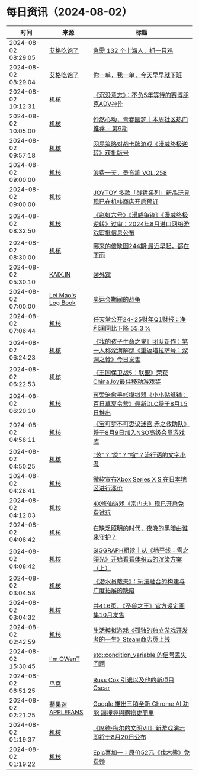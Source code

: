 ﻿# 每日资讯（2024-08-02）

|时间|来源|标题|
|---|---|---|
|2024-08-02 08:29:05|[艾格吃饱了](https://feedpress.me/wx-aigechibaole)|[急需 132 个上海人，抓一只鸡](http://mp.weixin.qq.com/s?__biz=MjM5NTYxODQyMA%3D%3D&mid=2653456899&idx=2&sn=3a7ae6b7991958d0f884ef5b60a502ba)|
|2024-08-02 08:29:04|[艾格吃饱了](https://feedpress.me/wx-aigechibaole)|[你一单，我一单，今天早早就下班](http://mp.weixin.qq.com/s?__biz=MjM5NTYxODQyMA%3D%3D&mid=2653456899&idx=1&sn=1826d31d9f93495c9f373b3a98c53bd8)|
|2024-08-02 10:12:31|[机核](https://www.gcores.com/rss)|[《沉没意志》：不负5年等待的赛博朋克ADV神作](https://www.gcores.com/articles/186071)|
|2024-08-02 10:05:00|[机核](https://www.gcores.com/rss)|[怦然心动，青春圆梦｜本周社区热门推荐 - 第9期](https://www.gcores.com/articles/186125)|
|2024-08-02 09:57:18|[机核](https://www.gcores.com/rss)|[网易策略对战卡牌游戏《漫威终极逆转》获批版号](https://www.gcores.com/articles/186132)|
|2024-08-02 09:00:00|[机核](https://www.gcores.com/rss)|[浪费一天，录音笔 VOL.258](https://www.gcores.com/radios/186130)|
|2024-08-02 09:00:00|[机核](https://www.gcores.com/rss)|[JOYTOY 多款「战锤系列」新品玩具现已在机核商店开启预订](https://www.gcores.com/articles/186123)|
|2024-08-02 08:32:50|[机核](https://www.gcores.com/rss)|[《彩虹六号》《漫威争锋》《漫威终极逆转》过审：2024年8月进口网络游戏审批信息公布](https://www.gcores.com/articles/186128)|
|2024-08-02 08:30:00|[机核](https://www.gcores.com/rss)|[哪来的傻缺图244期:最近早起，都在下雨](https://www.gcores.com/articles/183829)|
|2024-08-02 05:30:10|[KAIX.IN](https://kaix.in/feed/)|[装外宾](https://kaix.in/2024/0802-foreigner-perspective/)|
|2024-08-02 07:00:00|[Lei Mao's Log Book](https://leimao.github.io/atom.xml)|[奥运会期间的战争](https://leimao.github.io/essay/%E5%A5%A5%E8%BF%90%E4%BC%9A%E6%9C%9F%E9%97%B4%E7%9A%84%E6%88%98%E4%BA%89/)|
|2024-08-02 07:06:44|[机核](https://www.gcores.com/rss)|[任天堂公开24-25财年Q1财报：净利润同比下降 55.3 %](https://www.gcores.com/articles/186120)|
|2024-08-02 06:24:23|[机核](https://www.gcores.com/rss)|[《我的孩子生命之泉》团队新作：第一人称深海解谜《重返塔拉萨号：深渊之怆》今日发售](https://www.gcores.com/articles/186117)|
|2024-08-02 06:22:53|[机核](https://www.gcores.com/rss)|[《王国保卫战5：联盟》荣获ChinaJoy最佳移动游戏奖](https://www.gcores.com/articles/186116)|
|2024-08-02 06:20:10|[机核](https://www.gcores.com/rss)|[可爱治愈手帐模拟器《小小贴纸铺：百日草夏令营》最新DLC将于8月15日推出](https://www.gcores.com/articles/186115)|
|2024-08-02 04:58:11|[机核](https://www.gcores.com/rss)|[《宝可梦不可思议迷宫 赤之救助队》将于8月9日加入NSO高级会员游戏库](https://www.gcores.com/articles/186109)|
|2024-08-02 04:50:25|[机核](https://www.gcores.com/rss)|[“炫”？“旋”？“楦“？流行语的文字小考](https://www.gcores.com/articles/186110)|
|2024-08-02 04:28:41|[机核](https://www.gcores.com/rss)|[微软宣布Xbox Series X S 在日本地区进行涨价](https://www.gcores.com/articles/186108)|
|2024-08-02 04:12:03|[机核](https://www.gcores.com/rss)|[4X修仙游戏《宗门志》现已开启免费试玩](https://www.gcores.com/articles/186107)|
|2024-08-02 04:08:42|[机核](https://www.gcores.com/rss)|[在缺乏照明的时代，夜晚的黑暗由谁来守护？](https://www.gcores.com/articles/186094)|
|2024-08-02 04:08:42|[机核](https://www.gcores.com/rss)|[SIGGRAPH粗读｜从《地平线：零之曙光》开始看看体积云的渲染方案（上）](https://www.gcores.com/articles/185926)|
|2024-08-02 03:04:58|[机核](https://www.gcores.com/rss)|[《潜水员戴夫》：玩法融合的构建与广度拓展的缺陷](https://www.gcores.com/articles/186099)|
|2024-08-02 03:04:32|[机核](https://www.gcores.com/rss)|[共416页，《圣兽之王》官方设定画集10月发售](https://www.gcores.com/articles/186101)|
|2024-08-02 02:42:59|[机核](https://www.gcores.com/rss)|[生活模拟游戏《孤独的独立游戏开发者的一生》Steam商店页上线](https://www.gcores.com/articles/186098)|
|2024-08-02 15:30:45|[I'm OWenT](https://owent.net/index.xml)|[std::condition_variable 的信号丢失问题](//owent.net/2024/2403.html)|
|2024-08-02 06:51:25|[鸟窝](https://colobu.com/atom.xml)|[Russ Cox 引退以及他的新项目 Oscar](https://colobu.com/2024/08/02/Russ-Cox-and-his-Oscar/)|
|2024-08-02 02:21:25|[蘋果迷 APPLEFANS](https://applefans.today/feed/)|[Google 推出三項全新 Chrome AI 功能 讓搜尋與購物更簡單](https://applefans.today/2024-08-chrome-ai-features/)|
|2024-08-02 01:19:37|[机核](https://www.gcores.com/rss)|[《席德·梅尔的文明VII》新游戏演示即将于8月20日公布](https://www.gcores.com/articles/186088)|
|2024-08-02 01:19:22|[机核](https://www.gcores.com/rss)|[Epic喜加一：原价52元《伐木熊》免费领](https://www.gcores.com/articles/186089)|
